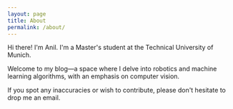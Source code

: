 ```yaml
---
layout: page
title: About
permalink: /about/
---
```


Hi there! I'm Anil. I'm a Master's student at the Technical University of Munich. 

Welcome to my blog—a space where I delve into robotics and machine learning algorithms,
with an emphasis on computer vision. 

If you spot any inaccuracies or wish to contribute, please don't hesitate to drop me an email.